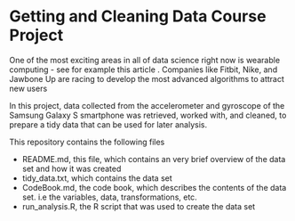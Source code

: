 # Getting and Cleaning Data Course Project

One of the most exciting areas in all of data science right now is wearable computing - see for example this article . Companies like Fitbit, Nike, and Jawbone Up are racing to develop the most advanced algorithms to attract new users

In this project, data collected from the accelerometer and gyroscope of the Samsung Galaxy S smartphone was retrieved, worked with, and cleaned, to prepare a tidy data that can be used for later analysis.

This repository contains the following files
* README.md, this file, which contains an very brief overview of the data set and how it was created
* tidy_data.txt, which contains the data set
* CodeBook.md, the code book, which describes the contents of the data set. i.e the variables, data, transformations, etc.
* run_analysis.R, the R script that was used to create the data set